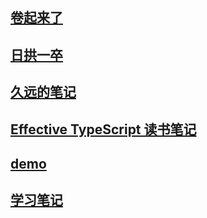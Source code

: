 ## [卷起来了](2021/a-summary.md)

## [日拱一卒](accumulate/a-summary.md)

## [久远的笔记](before-2021/a-summary.md)

## [Effective TypeScript 读书笔记](effective-typescript/a-summary.md)

## [demo](demo/a-summary.md)

## [学习笔记](note/books/a-summary.md)
